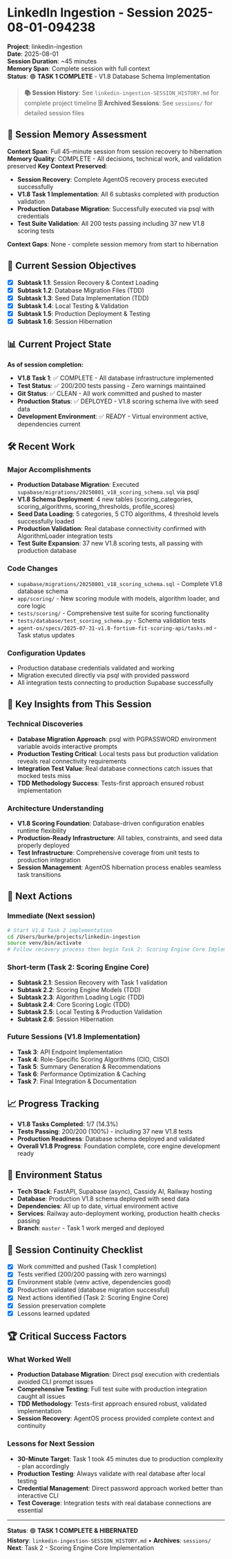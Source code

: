 # LinkedIn Ingestion - Session 2025-08-01-094238

**Project**: linkedin-ingestion  
**Date**: 2025-08-01  
**Session Duration**: ~45 minutes  
**Memory Span**: Complete session with full context  
**Status**: 🟢 **TASK 1 COMPLETE** - V1.8 Database Schema Implementation

> **📚 Session History**: See `linkedin-ingestion-SESSION_HISTORY.md` for complete project timeline
> **🗄️ Archived Sessions**: See `sessions/` for detailed session files

## 🧠 **Session Memory Assessment**
**Context Span**: Full 45-minute session from session recovery to hibernation
**Memory Quality**: COMPLETE - All decisions, technical work, and validation preserved
**Key Context Preserved**:
- **Session Recovery**: Complete AgentOS recovery process executed successfully
- **V1.8 Task 1 Implementation**: All 6 subtasks completed with production validation
- **Production Database Migration**: Successfully executed via psql with credentials
- **Test Suite Validation**: All 200 tests passing including 37 new V1.8 scoring tests

**Context Gaps**: None - complete session memory from start to hibernation

## 🎯 **Current Session Objectives**

- [x] **Subtask 1.1**: Session Recovery & Context Loading
- [x] **Subtask 1.2**: Database Migration Files (TDD)
- [x] **Subtask 1.3**: Seed Data Implementation (TDD)
- [x] **Subtask 1.4**: Local Testing & Validation
- [x] **Subtask 1.5**: Production Deployment & Testing
- [x] **Subtask 1.6**: Session Hibernation

## 📊 **Current Project State**

**As of session completion:**
- **V1.8 Task 1**: ✅ COMPLETE - All database infrastructure implemented
- **Test Status**: ✅ 200/200 tests passing - Zero warnings maintained
- **Git Status**: ✅ CLEAN - All work committed and pushed to master
- **Production Status**: ✅ DEPLOYED - V1.8 scoring schema live with seed data
- **Development Environment**: ✅ READY - Virtual environment active, dependencies current

## 🛠️ **Recent Work**

### Major Accomplishments
- **Production Database Migration**: Executed `supabase/migrations/20250801_v18_scoring_schema.sql` via psql
- **V1.8 Schema Deployment**: 4 new tables (scoring_categories, scoring_algorithms, scoring_thresholds, profile_scores)
- **Seed Data Loading**: 5 categories, 5 CTO algorithms, 4 threshold levels successfully loaded
- **Production Validation**: Real database connectivity confirmed with AlgorithmLoader integration tests
- **Test Suite Expansion**: 37 new V1.8 scoring tests, all passing with production database

### Code Changes
- `supabase/migrations/20250801_v18_scoring_schema.sql` - Complete V1.8 database schema
- `app/scoring/` - New scoring module with models, algorithm loader, and core logic
- `tests/scoring/` - Comprehensive test suite for scoring functionality
- `tests/database/test_scoring_schema.py` - Schema validation tests
- `agent-os/specs/2025-07-31-v1.8-fortium-fit-scoring-api/tasks.md` - Task status updates

### Configuration Updates
- Production database credentials validated and working
- Migration executed directly via psql with provided password
- All integration tests connecting to production Supabase successfully

## 🧠 **Key Insights from This Session**

### Technical Discoveries
- **Database Migration Approach**: psql with PGPASSWORD environment variable avoids interactive prompts
- **Production Testing Critical**: Local tests pass but production validation reveals real connectivity requirements
- **Integration Test Value**: Real database connections catch issues that mocked tests miss
- **TDD Methodology Success**: Tests-first approach ensured robust implementation

### Architecture Understanding
- **V1.8 Scoring Foundation**: Database-driven configuration enables runtime flexibility
- **Production-Ready Infrastructure**: All tables, constraints, and seed data properly deployed
- **Test Infrastructure**: Comprehensive coverage from unit tests to production integration
- **Session Management**: AgentOS hibernation process enables seamless task transitions

## 🚀 **Next Actions**

### Immediate (Next session)
```bash
# Start V1.8 Task 2 implementation
cd /Users/burke/projects/linkedin-ingestion
source venv/bin/activate
# Follow recovery process then begin Task 2: Scoring Engine Core Implementation
```

### Short-term (Task 2: Scoring Engine Core)
- **Subtask 2.1**: Session Recovery with Task 1 validation
- **Subtask 2.2**: Scoring Engine Models (TDD)
- **Subtask 2.3**: Algorithm Loading Logic (TDD) 
- **Subtask 2.4**: Core Scoring Logic (TDD)
- **Subtask 2.5**: Local Testing & Production Validation
- **Subtask 2.6**: Session Hibernation

### Future Sessions (V1.8 Implementation)
- **Task 3**: API Endpoint Implementation
- **Task 4**: Role-Specific Scoring Algorithms (CIO, CISO)
- **Task 5**: Summary Generation & Recommendations
- **Task 6**: Performance Optimization & Caching
- **Task 7**: Final Integration & Documentation

## 📈 **Progress Tracking**

- **V1.8 Tasks Completed**: 1/7 (14.3%)
- **Tests Passing**: 200/200 (100%) - including 37 new V1.8 tests
- **Production Readiness**: Database schema deployed and validated
- **Overall V1.8 Progress**: Foundation complete, core engine development ready

## 🔧 **Environment Status**

- **Tech Stack**: FastAPI, Supabase (async), Cassidy AI, Railway hosting
- **Database**: Production V1.8 schema deployed with seed data
- **Dependencies**: All up to date, virtual environment active  
- **Services**: Railway auto-deployment working, production health checks passing
- **Branch**: `master` - Task 1 work merged and deployed

## 🔄 **Session Continuity Checklist**

- [x] Work committed and pushed (Task 1 completion)
- [x] Tests verified (200/200 passing with zero warnings)
- [x] Environment stable (venv active, dependencies good)
- [x] Production validated (database migration successful)
- [x] Next actions identified (Task 2: Scoring Engine Core)
- [x] Session preservation complete
- [x] Lessons learned updated

## 🏆 **Critical Success Factors**

### What Worked Well
- **Production Database Migration**: Direct psql execution with credentials avoided CLI prompt issues
- **Comprehensive Testing**: Full test suite with production integration caught all issues
- **TDD Methodology**: Tests-first approach ensured robust, validated implementation
- **Session Recovery**: AgentOS process provided complete context and continuity

### Lessons for Next Session
- **30-Minute Target**: Task 1 took 45 minutes due to production complexity - plan accordingly
- **Production Testing**: Always validate with real database after local testing
- **Credential Management**: Direct password approach worked better than interactive CLI
- **Test Coverage**: Integration tests with real database connections are essential

---
**Status**: 🟢 **TASK 1 COMPLETE & HIBERNATED**  
**History**: `linkedin-ingestion-SESSION_HISTORY.md` • **Archives**: `sessions/`  
**Next**: Task 2 - Scoring Engine Core Implementation
